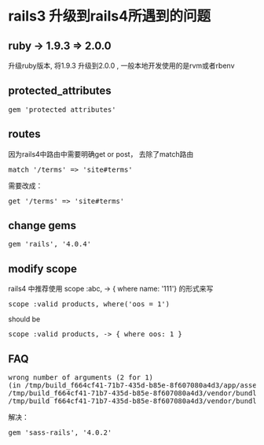 # rails3 升级到rails4所遇到的问题

## ruby -> 1.9.3 => 2.0.0

升级ruby版本, 将1.9.3 升级到2.0.0 , 一般本地开发使用的是rvm或者rbenv

## protected_attributes
<pre>
gem 'protected_attributes'
</pre>

## routes

因为rails4中路由中需要明确get or post， 去除了match路由

<pre>
match '/terms' => 'site#terms'  
</pre>
需要改成：
<pre>
get '/terms' => 'site#terms'
</pre>

## change gems

<pre>
gem 'rails', '4.0.4'
</pre>


## modify scope

rails4 中推荐使用 scope :abc, -> { where name: '111'} 的形式来写

<pre>
scope :valid_products, where('oos = 1')
</pre>

should be 
<pre>
scope :valid_products, -> { where oos: 1 }
</pre>

## FAQ
<pre>
wrong number of arguments (2 for 1)
(in /tmp/build_f664cf41-71b7-435d-b85e-8f607080a4d3/app/assets/stylesheets/application.css.scss)
/tmp/build_f664cf41-71b7-435d-b85e-8f607080a4d3/vendor/bundle/ruby/2.0.0/gems/sass-3.2.14/lib/sass/importers/filesystem.rb:16:in `initialize'
/tmp/build_f664cf41-71b7-435d-b85e-8f607080a4d3/vendor/bundle/ruby/2.0.0/gems/s
</pre>

解决：
<pre>
gem 'sass-rails', '4.0.2'
</pre>



